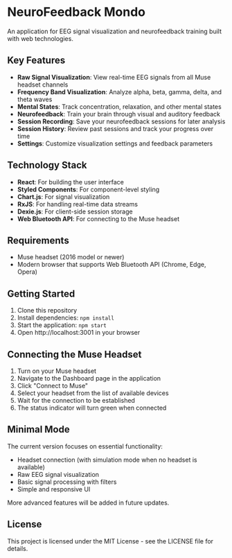 # NeuroFeedback Mondo

An application for EEG signal visualization and neurofeedback training built with web technologies.

## Key Features

- **Raw Signal Visualization**: View real-time EEG signals from all Muse headset channels
- **Frequency Band Visualization**: Analyze alpha, beta, gamma, delta, and theta waves
- **Mental States**: Track concentration, relaxation, and other mental states
- **Neurofeedback**: Train your brain through visual and auditory feedback
- **Session Recording**: Save your neurofeedback sessions for later analysis
- **Session History**: Review past sessions and track your progress over time
- **Settings**: Customize visualization settings and feedback parameters

## Technology Stack

- **React**: For building the user interface
- **Styled Components**: For component-level styling
- **Chart.js**: For signal visualization
- **RxJS**: For handling real-time data streams
- **Dexie.js**: For client-side session storage
- **Web Bluetooth API**: For connecting to the Muse headset

## Requirements

- Muse headset (2016 model or newer)
- Modern browser that supports Web Bluetooth API (Chrome, Edge, Opera)

## Getting Started

1. Clone this repository
2. Install dependencies: `npm install`
3. Start the application: `npm start`
4. Open http://localhost:3001 in your browser

## Connecting the Muse Headset

1. Turn on your Muse headset
2. Navigate to the Dashboard page in the application
3. Click "Connect to Muse"
4. Select your headset from the list of available devices
5. Wait for the connection to be established
6. The status indicator will turn green when connected

## Minimal Mode

The current version focuses on essential functionality:
- Headset connection (with simulation mode when no headset is available)
- Raw EEG signal visualization
- Basic signal processing with filters
- Simple and responsive UI

More advanced features will be added in future updates.

## License

This project is licensed under the MIT License - see the LICENSE file for details.
